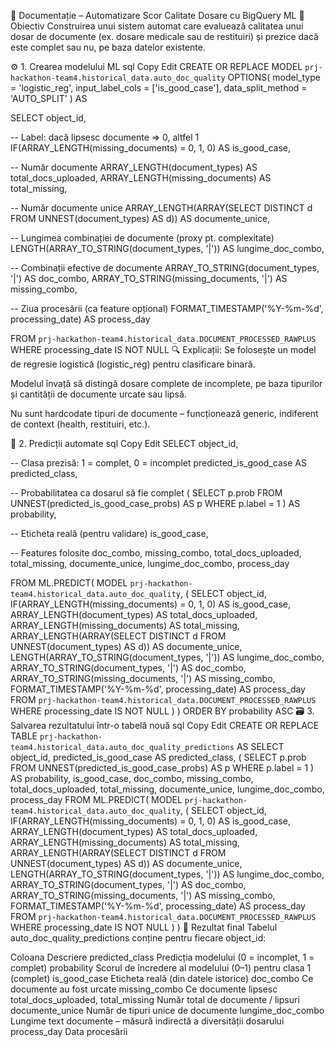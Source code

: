 📘 Documentație – Automatizare Scor Calitate Dosare cu BigQuery ML
🎯 Obiectiv
Construirea unui sistem automat care evaluează calitatea unui dosar de documente (ex. dosare medicale sau de restituiri) și prezice dacă este complet sau nu, pe baza datelor existente.

⚙️ 1. Crearea modelului ML
sql
Copy
Edit
CREATE OR REPLACE MODEL `prj-hackathon-team4.historical_data.auto_doc_quality`
OPTIONS(
  model_type = 'logistic_reg',
  input_label_cols = ['is_good_case'],
  data_split_method = 'AUTO_SPLIT'
) AS

SELECT
  object_id,

  -- Label: dacă lipsesc documente => 0, altfel 1
  IF(ARRAY_LENGTH(missing_documents) = 0, 1, 0) AS is_good_case,

  -- Număr documente
  ARRAY_LENGTH(document_types) AS total_docs_uploaded,
  ARRAY_LENGTH(missing_documents) AS total_missing,

  -- Număr documente unice
  ARRAY_LENGTH(ARRAY(SELECT DISTINCT d FROM UNNEST(document_types) AS d)) AS documente_unice,

  -- Lungimea combinației de documente (proxy pt. complexitate)
  LENGTH(ARRAY_TO_STRING(document_types, '|')) AS lungime_doc_combo,

  -- Combinații efective de documente
  ARRAY_TO_STRING(document_types, '|') AS doc_combo,
  ARRAY_TO_STRING(missing_documents, '|') AS missing_combo,

  -- Ziua procesării (ca feature opțional)
  FORMAT_TIMESTAMP('%Y-%m-%d', processing_date) AS process_day

FROM `prj-hackathon-team4.historical_data.DOCUMENT_PROCESSED_RAWPLUS`
WHERE processing_date IS NOT NULL
🔍 Explicații:
Se folosește un model de regresie logistică (logistic_reg) pentru clasificare binară.

Modelul învață să distingă dosare complete de incomplete, pe baza tipurilor și cantității de documente urcate sau lipsă.

Nu sunt hardcodate tipuri de documente – funcționează generic, indiferent de context (health, restituiri, etc.).

🔮 2. Predicții automate
sql
Copy
Edit
SELECT
  object_id,

  -- Clasa prezisă: 1 = complet, 0 = incomplet
  predicted_is_good_case AS predicted_class,

  -- Probabilitatea ca dosarul să fie complet
  (
    SELECT p.prob
    FROM UNNEST(predicted_is_good_case_probs) AS p
    WHERE p.label = 1
  ) AS probability,

  -- Eticheta reală (pentru validare)
  is_good_case,

  -- Features folosite
  doc_combo,
  missing_combo,
  total_docs_uploaded,
  total_missing,
  documente_unice,
  lungime_doc_combo,
  process_day

FROM ML.PREDICT(
  MODEL `prj-hackathon-team4.historical_data.auto_doc_quality`,
  (
    SELECT
      object_id,
      IF(ARRAY_LENGTH(missing_documents) = 0, 1, 0) AS is_good_case,
      ARRAY_LENGTH(document_types) AS total_docs_uploaded,
      ARRAY_LENGTH(missing_documents) AS total_missing,
      ARRAY_LENGTH(ARRAY(SELECT DISTINCT d FROM UNNEST(document_types) AS d)) AS documente_unice,
      LENGTH(ARRAY_TO_STRING(document_types, '|')) AS lungime_doc_combo,
      ARRAY_TO_STRING(document_types, '|') AS doc_combo,
      ARRAY_TO_STRING(missing_documents, '|') AS missing_combo,
      FORMAT_TIMESTAMP('%Y-%m-%d', processing_date) AS process_day
    FROM `prj-hackathon-team4.historical_data.DOCUMENT_PROCESSED_RAWPLUS`
    WHERE processing_date IS NOT NULL
  )
)
ORDER BY probability ASC
🗃️ 3. Salvarea rezultatului într-o tabelă nouă
sql
Copy
Edit
CREATE OR REPLACE TABLE `prj-hackathon-team4.historical_data.auto_doc_quality_predictions` AS
SELECT
  object_id,
  predicted_is_good_case AS predicted_class,
  (
    SELECT p.prob
    FROM UNNEST(predicted_is_good_case_probs) AS p
    WHERE p.label = 1
  ) AS probability,
  is_good_case,
  doc_combo,
  missing_combo,
  total_docs_uploaded,
  total_missing,
  documente_unice,
  lungime_doc_combo,
  process_day
FROM ML.PREDICT(
  MODEL `prj-hackathon-team4.historical_data.auto_doc_quality`,
  (
    SELECT
      object_id,
      IF(ARRAY_LENGTH(missing_documents) = 0, 1, 0) AS is_good_case,
      ARRAY_LENGTH(document_types) AS total_docs_uploaded,
      ARRAY_LENGTH(missing_documents) AS total_missing,
      ARRAY_LENGTH(ARRAY(SELECT DISTINCT d FROM UNNEST(document_types) AS d)) AS documente_unice,
      LENGTH(ARRAY_TO_STRING(document_types, '|')) AS lungime_doc_combo,
      ARRAY_TO_STRING(document_types, '|') AS doc_combo,
      ARRAY_TO_STRING(missing_documents, '|') AS missing_combo,
      FORMAT_TIMESTAMP('%Y-%m-%d', processing_date) AS process_day
    FROM `prj-hackathon-team4.historical_data.DOCUMENT_PROCESSED_RAWPLUS`
    WHERE processing_date IS NOT NULL
  )
)
📌 Rezultat final
Tabelul auto_doc_quality_predictions conține pentru fiecare object_id:

Coloana	Descriere
predicted_class	Predicția modelului (0 = incomplet, 1 = complet)
probability	Scorul de încredere al modelului (0–1) pentru clasa 1 (complet)
is_good_case	Eticheta reală (din datele istorice)
doc_combo	Ce documente au fost urcate
missing_combo	Ce documente lipsesc
total_docs_uploaded, total_missing	Număr total de documente / lipsuri
documente_unice	Număr de tipuri unice de documente
lungime_doc_combo	Lungime text documente – măsură indirectă a diversității dosarului
process_day	Data procesării